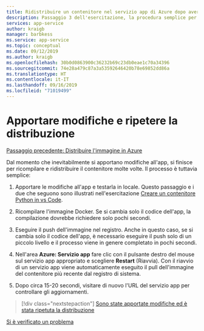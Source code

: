 ```yaml
---
title: Ridistribuire un contenitore nel servizio app di Azure dopo aver apportato modifiche in Visual Studio Code
description: Passaggio 3 dell'esercitazione, la procedura semplice per ricompilare e ridistribuire un'immagine del contenitore.
services: app-service
author: kraigb
manager: barbkess
ms.service: app-service
ms.topic: conceptual
ms.date: 09/12/2019
ms.author: kraigb
ms.openlocfilehash: 30b0d0863900c36232b69c23db0eae1c70a34396
ms.sourcegitcommit: 74e28a479c87a3a53592646420b78e69852dd86a
ms.translationtype: HT
ms.contentlocale: it-IT
ms.lasthandoff: 09/16/2019
ms.locfileid: "71019499"
---
```

# <a name="make-changes-and-redeploy"></a>Apportare modifiche e ripetere la distribuzione

[Passaggio precedente: Distribuire l'immagine in Azure](tutorial-deploy-containers-02.md)

Dal momento che inevitabilmente si apportano modifiche all'app, si finisce per ricompilare e ridistribuire il contenitore molte volte. Il processo è tuttavia semplice:

1. Apportare le modifiche all'app e testarla in locale. Questo passaggio e i due che seguono sono illustrati nell'esercitazione [Creare un contenitore Python in vs Code](https://code.visualstudio.com/docs/python/tutorial-create-container).

1. Ricompilare l'immagine Docker. Se si cambia solo il codice dell'app, la compilazione dovrebbe richiedere solo pochi secondi.

1. Eseguire il push dell'immagine nel registro. Anche in questo caso, se si cambia solo il codice dell'app, è necessario eseguire il push solo di un piccolo livello e il processo viene in genere completato in pochi secondi.

1. Nell'area **Azure: Servizio app** fare clic con il pulsante destro del mouse sul servizio app appropriato e scegliere **Restart** (Riavvia). Con il riavvio di un servizio app viene automaticamente eseguito il pull dell'immagine del contenitore più recente dal registro di sistema.

1. Dopo circa 15-20 secondi, visitare di nuovo l'URL del servizio app per controllare gli aggiornamenti.

> [!div class="nextstepaction"]
> [Sono state apportate modifiche ed è stata ripetuta la distribuzione](tutorial-deploy-containers-04.md)

[Si è verificato un problema](https://www.research.net/r/PWZWZ52?tutorial=vscode-appservice-containers&step=03-make-changes-redeploy)
